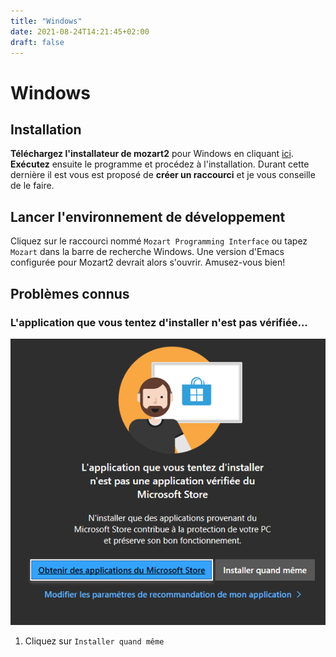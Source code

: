 ```yaml
---
title: "Windows"
date: 2021-08-24T14:21:45+02:00
draft: false
---
```


# Windows

## Installation
**Téléchargez l'installateur de mozart2** pour Windows en cliquant [ici](https://github.com/mozart/mozart2/releases/download/v2.0.1/mozart2-2.0.1-x86_64-windows.exe). **Exécutez** ensuite le programme et procédez à l'installation. Durant cette dernière il est vous est proposé de **créer un raccourci** et je vous conseille de le faire.

## Lancer l'environnement de développement
Cliquez sur le raccourci nommé `Mozart Programming Interface` ou tapez `Mozart` dans la barre de recherche Windows. Une version d'Emacs configurée pour Mozart2 devrait alors s'ouvrir. Amusez-vous bien!

## Problèmes connus
### L'application que vous tentez d'installer n'est pas vérifiée...
![Erreur](images/windows_store.png)
1. Cliquez sur `Installer quand même`